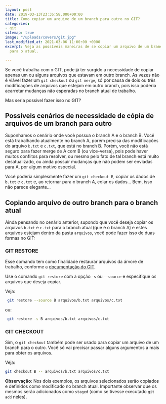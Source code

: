 ```yaml
---
layout: post
date: 2019-03-13T23:36:58.000+00:00
title: Como copiar um arquivo de um branch para outro no GIT?
categories:
- git
sitemap: true
image: "/uploads/covers/git.jpg"
last_modified_at: 2021-03-06 11:00:00 +0000
excerpt: Veja as possíveis maneiras de se copiar um arquivo de um branch específico
  para o atual.

---
```

Se você trabalha com o GIT, pode já ter surgido a necessidade de copiar apenas um ou alguns arquivos que estavam em outro branch. As vezes não é viável fazer um `git checkout` ou `git merge`, só por causa de dois ou três modificações de arquivos que estejam em outro branch, pois isso poderia acarretar mudanças não esperadas no branch atual de trabalho.

Mas seria possível fazer isso no GIT?


## Possíveis cenários de necessidade de cópia de arquivos de um branch para outro

Suponhamos o cenário onde você possua o branch A e o branch B. Você está trabalhando atualmente no branch A, porém precisa das modificações do arquivo `b.txt` e `c.txt`, que está no branch B. Porém, você não está seguro para fazer merge de A com B (ou vice-versa), pois pode haver muitos conflitos para resolver, ou mesmo pelo fato de tal branch está muito desatualizado, ou ainda possuir mudanças que não podem ser enviadas para A, por algum motivo especial.

Você poderia simplesmente fazer um `git checkout B`, copiar os dados de `b.txt` e `c.txt` e, ao retornar para o branch A, colar os dados...
Bem, isso não parece elegante...

## Copiando arquivo de outro branch para o branch atual

Ainda pensando no cenário anterior, supondo que você deseja copiar os arquivos `b.txt` e `c.txt` para o branch atual (que é o branch A) e estes arquivos estejam dentro da pasta `arquivos`, você pode fazer isso de duas formas no GIT:


### GIT RESTORE
Esse comando tem como finalidade restaurar arquivos da árvore de trabalho, conforme a [documentação do GIT](https://git-scm.com/docs/git-restore).

Use o comando `git restore` com a opção `-s` ou `--source` e especifique os arquivos que deseja copiar. 

Veja:

```bash
 git restore --source B arquivos/b.txt arquivos/c.txt
```

ou:

```bash
 git restore -s B arquivos/b.txt arquivos/c.txt
```
### GIT CHECKOUT

Sim, o `git checkout` também pode ser usado para copiar um arquivo de um branch para o outro. Você só vai precisar passar alguns argumentos a mais para obter os arquivos.

Veja:


```bash
git checkout B -- arquivos/b.txt arquivos/c.txt
```


**Observação**: Nos dois exemplos, os arquivos selecionados serão copiados e definidos como modificado no branch atual. Importante observar que os mesmos serão adicionados como `staged` (como se tivesse executado `git add` neles).